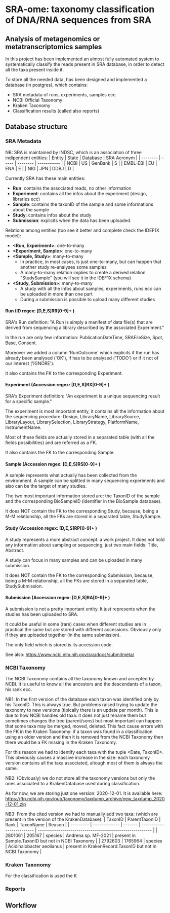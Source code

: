 # SRA-ome: taxonomy classification of DNA/RNA sequences from SRA
## Analysis of metagenomics or metatranscriptomics samples

In this project has been implemented an almost fully automated system to systematically classify the reads present in SRA database, in order to detect all the taxa present inside it.

To store all the needed data, has been designed and implemented a database (in postgres), which contains: 
 * SRA metadata of runs, experiments, samples ecc. 
 * NCBI Official Taxonomy
 * Kraken Taxonomy
 * Classification results (called also reports)

## Database structure

### SRA Metadata

NB: SRA is maintained by INDSC, which is an association of three indipendent entities:
| Entity   | State | Database | SRA Acronym |
| -------- | ----- | -------- | ----------- |
| NCBI     | US    | GenBank  | S           |
| EMBL-EBI | EU    | ENA      | E           |
| NIG      | JPN   | DDBJ     | D           |

Currently SRA has these main entities:
 * **Run**: contains the associated reads, no other information
 * **Experiment**: contains all the infos about the experiment (design, libraries ecc)
 * **Sample**: contains the taxonID of the sample and some informations about the sample
 * **Study**: contains infos about the study
 * **Submission**: explicits when the data has been uploaded.

Relations among entities (too see it better and complete check the IDEF1X model):
 * **<Run, Experiment>**: one-to-many
 * **<Experiment, Sample>**: one-to-many
 * **<Sample, Study>**: many-to-many 
    * In practice, in most cases, is just one-to-many, but can happen that another study re-analyses some samples
    * A many-to-many relation implies to create a derived relation "StudySample" (you will see it in the IDEF1X schema)
 * **<Study, Submission>**: many-to-many
    * A study with all the infos about samples, experiments, runs ecc can be uploaded in more than one part
    * During a submission is possible to upload many different studies

#### Run (ID regex: [D,E,S]RR[0-9]+ )
SRA's Run definition:
"A Run is simply a manifest of data file(s) that are derived from sequencing a library described by the associated Experiment."

In the run are only few information: PublicationDateTime, SRAFileSize, Spot, Base, Consent.

Moreover we added a column 'RunOutcome' which explicits if the run has already been analysed ('OK'), if has to be analysed ('TODO') or if it not of our interest ('IGNORE').

It also contains the FK to the corresponding Experiment.

#### Experiment (Accession regex: [D,E,S]RX[0-9]+ )
SRA's Experiment definition:
"An experiment is a unique sequencing result for a specific sample."

The experiment is most important entity, it contains all the information about the sequencing procedure:
Design, LibraryName, LibrarySource, LibraryLayout, LibrarySelection, LibraryStrategy, PlatformName, InstrumentName.

Most of these fields are actually stored in a separated table (with all the fields possibilities) and are referred as a FK.

It also contains the FK to the corresponding Sample.

#### Sample (Accession regex: [D,E,S]RS[0-9]+ )
A sample represents what actually has been collected from the environment.
A sample can be splitted in many sequencing experiments and also can be the target of many studies.

The two most important information stored are: the TaxonID of the sample and the corresponding BioSampleID (identifier in the BioSample database).

It does NOT contain the FK to the corresponding Study, because, being a M-M relationship, all the FKs are stored in a separated table, StudySample.

#### Study (Accession regex: [D,E,S]RP[0-9]+ )
A study represents a more abstract concept: a work project.
It does not hold any information about sampling or sequencing, just two main fields: Title, Abstract.

A study can focus in many samples and can be uploaded in many submission.

It does NOT contain the FK to the corresponding Submission, because, being a M-M relationship, all the FKs are stored in a separated table, StudySubmission.

#### Submission (Accession regex: [D,E,S]RA[0-9]+ )
A submission is not a pretty important entity.
It just represents when the studies has been uploaded to SRA.

It could be useful in some (rare) cases when different studies are in practical the same but are stored with different accessions.
Obviously only if they are uploaded together (in the same submission).

The only field which is stored is its accession code.

See also: https://www.ncbi.nlm.nih.gov/sra/docs/submitmeta/

### NCBI Taxonomy
The NCBI Taxonomy contains all the taxonomy known and accepted by NCBI.
It is useful to know all the ancestors and the descendants of a taxon, his rank ecc.

NB1: In the first version of the database each taxon was identified only by his TaxonID.
This is always true.
But problems raised trying to update the taxonomy to new versions (tipically there is an update per month).
This is due to how NCBI handles old taxa: it does not just rename them but sometimes changes the tree (parent/sons) but most important can happen that some taxa may be merged, moved, deleted.
This fact cause errors with the FK in the Kraken Taxonomy: if a taxon was found in a classification using an older version and then it is removed from the NCBI Taxonomy then there would be a FK missing in the Kraken Taxonomy.

For this reason we had to identify each taxa with the tuple <Date, TaxonID>.
This obviously causes a massive increase in the size: each taxonomy version contains all the taxa associated, altough most of them is always the same.

NB2: (Obviously) we do not store all the taxonomy versions but only the ones associated to a KrakenDatabase used during classification.

As for now, we are storing just one version: 2020-12-01.
It is available here: https://ftp.ncbi.nih.gov/pub/taxonomy/taxdump_archive/new_taxdump_2020-12-01.zip

NB3: From the cited version we had to manually add two taxa: (which are present in the version of the KrakenDatabase):
| TaxonID   | ParentTaxonID | Rank    | TaxonName                 | Reason                                                   |
| --------- | ------------- | ------- | ------------------------- | -------------------------------------------------------- |
| 2801061   | 205167        | species | Andrena sp. MF-2021       | present in Sample.TaxonID but not in NCBI Taxonomy       |
| 2792603   | 1765964       | species | Acidihalobacter aeolianus | present in KrakenRecord.TaxonID but not in NCBI Taxonomy |

### Kraken Taxonomy
For the classification is used the K

### Reports


## Workflow

